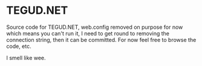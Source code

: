 TEGUD.NET
=========

Source code for TEGUD.NET, web.config removed on purpose for now which means you can't run it, I need to get round to removing the connection string, then it can be committed. For now feel free to browse the code, etc.

I smell like wee.

